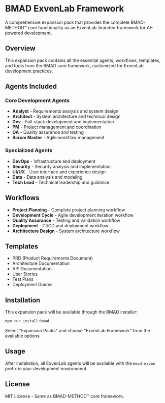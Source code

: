 # BMAD ExvenLab Framework

A comprehensive expansion pack that provides the complete BMAD-METHOD™ core functionality as an ExvenLab-branded framework for AI-powered development.

## Overview

This expansion pack contains all the essential agents, workflows, templates, and tools from the BMAD core framework, customized for ExvenLab development practices.

## Agents Included

### Core Development Agents

- **Analyst** - Requirements analysis and system design
- **Architect** - System architecture and technical design
- **Dev** - Full-stack development and implementation
- **PM** - Project management and coordination
- **QA** - Quality assurance and testing
- **Scrum Master** - Agile workflow management

### Specialized Agents

- **DevOps** - Infrastructure and deployment
- **Security** - Security analysis and implementation
- **UI/UX** - User interface and experience design
- **Data** - Data analysis and modeling
- **Tech Lead** - Technical leadership and guidance

## Workflows

- **Project Planning** - Complete project planning workflow
- **Development Cycle** - Agile development iteration workflow
- **Quality Assurance** - Testing and validation workflow
- **Deployment** - CI/CD and deployment workflow
- **Architecture Design** - System architecture workflow

## Templates

- PRD (Product Requirements Document)
- Architecture Documentation
- API Documentation
- User Stories
- Test Plans
- Deployment Guides

## Installation

This expansion pack will be available through the BMAD installer:

```bash
npm run install:bmad
```

Select "Expansion Packs" and choose "ExvenLab Framework" from the available options.

## Usage

After installation, all ExvenLab agents will be available with the `bmad-exven` prefix in your development environment.

## License

MIT License - Same as BMAD-METHOD™ core framework.
